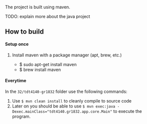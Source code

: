 The project is built using maven.

TODO: explain more about the java project

## How to build

#### Setup once

1. Install maven with a package manager (apt, brew, etc.)

	* $ sudo apt-get install maven
	* $ brew install maven

#### Everytime

In the `32/tdt4140-gr1832` folder use the following commands:

1. Use `$ mvn clean install` to cleanly compile to source code
2. Later on you should be able to use `$ mvn exec:java -Dexec.mainClass="tdt4140.gr1832.app.core.Main"` to execute the program.
